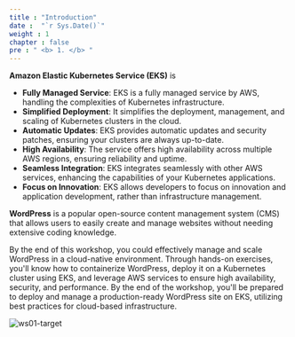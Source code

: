 ```yaml
---
title : "Introduction"
date :  "`r Sys.Date()`" 
weight : 1 
chapter : false
pre : " <b> 1. </b> "
---
```

**Amazon Elastic Kubernetes Service (EKS)** is 
- **Fully Managed Service**: EKS is a fully managed service by AWS, handling the complexities of Kubernetes infrastructure.
- **Simplified Deployment**: It simplifies the deployment, management, and scaling of Kubernetes clusters in the cloud.
- **Automatic Updates**: EKS provides automatic updates and security patches, ensuring your clusters are always up-to-date.
- **High Availability**: The service offers high availability across multiple AWS regions, ensuring reliability and uptime.
- **Seamless Integration**: EKS integrates seamlessly with other AWS services, enhancing the capabilities of your Kubernetes applications.
- **Focus on Innovation**: EKS allows developers to focus on innovation and application development, rather than infrastructure management.

**WordPress** is a popular open-source content management system (CMS) that allows users to easily create and manage websites without needing extensive coding knowledge. 

By the end of this workshop,  you could effectively manage and scale WordPress in a cloud-native environment. Through hands-on exercises, you'll know how to containerize WordPress, deploy it on a Kubernetes cluster using EKS, and leverage AWS services to ensure high availability, security, and performance. By the end of the workshop, you'll be prepared to deploy and manage a production-ready WordPress site on EKS, utilizing best practices for cloud-based infrastructure.
  
![ws01-target](/images/ws01-target.png)